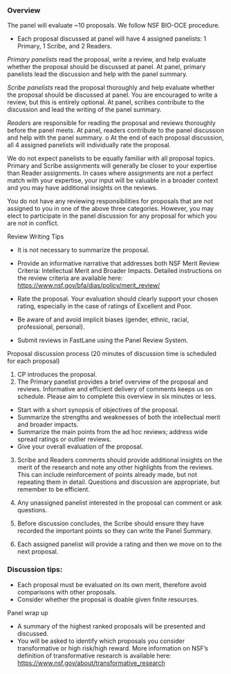 ### Overview

The panel will evaluate ~10 proposals. We follow NSF BIO-OCE procedure.

-	Each proposal discussed at panel will have 4 assigned panelists: 1 Primary, 1 Scribe, and 2 Readers.

*Primary panelists* read the proposal, write a review, and help evaluate whether the proposal should be discussed at panel. At panel, primary panelists lead the discussion and help with the panel summary.

*Scribe panelists* read the proposal thoroughly and help evaluate whether the proposal should be discussed at panel. You are encouraged to write a review, but this is entirely optional. At panel, scribes contribute to the discussion and lead the writing of the panel summary.

*Readers* are responsible for reading the proposal and reviews thoroughly before the panel meets. At panel, readers contribute to the panel discussion and help with the panel summary.
o	At the end of each proposal discussion, all 4 assigned panelists will individually rate the proposal.

We do not expect panelists to be equally familiar with all proposal topics. Primary and Scribe assignments will
generally be closer to your expertise than Reader assignments. In cases where assignments are not a perfect match
with your expertise, your input will be valuable in a broader context and you may have additional insights on the
reviews.

You do not have any reviewing responsibilities for proposals that are not assigned to you in one of the above three
categories. However, you may elect to participate in the panel discussion for any proposal for which you are not in
conflict.


Review Writing Tips
-	It is not necessary to summarize the proposal.

-	Provide an informative narrative that addresses both NSF Merit Review Criteria: Intellectual Merit and Broader Impacts. Detailed instructions on the review criteria are available here:
https://www.nsf.gov/bfa/dias/policy/merit_review/

-	Rate the proposal. Your evaluation should clearly support your chosen rating, especially in the case of ratings of
Excellent and Poor.
-	Be aware of and avoid implicit biases (gender, ethnic, racial, professional, personal).
-	Submit reviews in FastLane using the Panel Review System.

Proposal discussion process (20 minutes of discussion time is scheduled for each proposal)
1. CP introduces the proposal.
2. The Primary panelist provides a brief overview of the proposal and reviews. Informative and efficient
delivery of comments keeps us on schedule. Please aim to complete this overview in six minutes or less.
-	Start with a short synopsis of objectives of the proposal.
-	Summarize the strengths and weaknesses of both the intellectual merit and broader impacts.
-	Summarize the main points from the ad hoc reviews; address wide spread ratings or outlier reviews.
-	Give your overall evaluation of the proposal.

3. Scribe and Readers comments should provide additional insights on the merit of the research and note any
other highlights from the reviews. This can include reinforcement of points already made, but not repeating
them in detail. Questions and discussion are appropriate, but remember to be efficient.

4. Any unassigned panelist interested in the proposal can comment or ask questions.

5. Before discussion concludes, the Scribe should ensure they have recorded the important points so they can
write the Panel Summary.

6. Each assigned panelist will provide a rating and then we move on to the next proposal.



### Discussion tips:
-	Each proposal must be evaluated on its own merit, therefore avoid comparisons with other proposals.
-	Consider whether the proposal is doable given finite resources.

Panel wrap up
-	A summary of the highest ranked proposals will be presented and discussed.
-	You will be asked to identify which proposals you consider transformative or high risk/high reward. More information on NSF’s definition of transformative research is available here: https://www.nsf.gov/about/transformative_research
